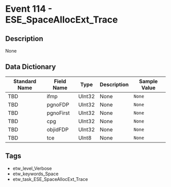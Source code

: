 # Event 114 - ESE_SpaceAllocExt_Trace

## Description
None

## Data Dictionary
|Standard Name|Field Name|Type|Description|Sample Value|
|---|---|---|---|---|
|TBD|ifmp|UInt32|None|`None`|
|TBD|pgnoFDP|UInt32|None|`None`|
|TBD|pgnoFirst|UInt32|None|`None`|
|TBD|cpg|UInt32|None|`None`|
|TBD|objidFDP|UInt32|None|`None`|
|TBD|tce|UInt8|None|`None`|

## Tags
* etw_level_Verbose
* etw_keywords_Space
* etw_task_ESE_SpaceAllocExt_Trace